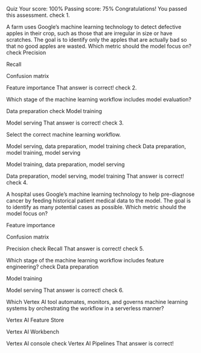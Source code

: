 Quiz
Your score: 100% Passing score: 75%
Congratulations! You passed this assessment.
check
1.

A farm uses Google’s machine learning technology to detect defective apples in their crop, such as those that are irregular in size or have scratches. The goal is to identify only the apples that are actually bad so that no good apples are wasted. Which metric should the model focus on?
check
Precision

Recall

Confusion matrix

Feature importance
That answer is correct!
check
2.

Which stage of the machine learning workflow includes model evaluation?

Data preparation
check
Model training

Model serving
That answer is correct!
check
3.

Select the correct machine learning workflow.

Model serving, data preparation, model training
check
Data preparation, model training, model serving

Model training, data preparation, model serving

Data preparation, model serving, model training
That answer is correct!
check
4.

A hospital uses Google’s machine learning technology to help pre-diagnose cancer by feeding historical patient medical data to the model. The goal is to identify as many potential cases as possible. Which metric should the model focus on?

Feature importance

Confusion matrix

Precision
check
Recall
That answer is correct!
check
5.

Which stage of the machine learning workflow includes feature engineering?
check
Data preparation

Model training

Model serving
That answer is correct!
check
6.

Which Vertex AI tool automates, monitors, and governs machine learning systems by orchestrating the workflow in a serverless manner?

Vertex AI Feature Store

Vertex AI Workbench

Vertex AI console
check
Vertex AI Pipelines
That answer is correct!
